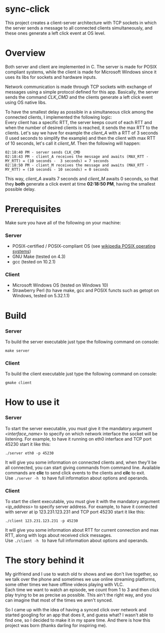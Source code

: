 # sync-click

This project creates a client-server architecture with TCP sockets in which the server sends a message to all connected clients simultaneously, and these ones generate a left click event at OS level.

# Overview

Both server and client are implemented in C. The server is made for POSIX compliant systems, while the client is made for Microsoft Windows since it uses its libs for sockets and hardware inputs.

Network communication is made through TCP sockets with exchange of messages using a simple protocol defined for this app.
Basically, the server sends the command *CLK_CMD* and the clients generate a left click event using OS native libs.

To have the smallest delay as possible in a simultaneous click among the connected clients, I implemented the following logic:  
Every client has a specific RTT, the server keeps count of each RTT and when the number of desired clients is reached, it sends the max RTT to the clients.
Let's say we have for example the *client_A* with a RTT of 3 seconds (I used seconds to simplify the example) and then the client with max RTT of 10 seconds, let's call it *client_M*.
Then the following will happen:
	
 	02:18:40 PM - server sends CLK_CMD
 	02:18:43 PM - client_A receives the message and awaits (MAX_RTT - MY_RTT) = (10 seconds -  3 seconds) = 7 seconds
  	02:18:50 PM - client_M receives the message and awaits (MAX_RTT - MY_RTT) = (10 seconds - 10 seconds) = 0 seconds
   
This way, *client_A* awaits 7 seconds and *client_M* awaits 0 seconds, so that they **both** generate a click event at time **02:18:50 PM**, having the smallest possible delay.

# Prerequisites
Make sure you have all of the following on your machine:
### Server
- POSIX-certified / POSIX-compliant OS (see [wikipedia POSIX operating systems](https://en.wikipedia.org/wiki/POSIX#POSIX-oriented_operating_systems))
- GNU Make (tested on 4.3)
- gcc (tested on 10.2.1)
### Client
- Microsoft Windows OS (tested on Windows 10)
- Strawberry Perl (to have make, gcc and POSIX functs such as getopt on Windows, tested on 5.32.1.1)

# Build

### Server
To build the server executable just type the following command on console:

	make server

### Client
To build the client executable just type the following command on console:

	gmake client

# How to use it

### Server
To start the server executable, you must give it the mandatory argument *<interface_name>* to specify on which network interface the socket will be listening. For example, to have it running on eth0 interface and TCP port 45230 start it like this:
	
 	./server eth0 -p 45230

It will give you some information on connected clients and, when they'll be all connected, you can start giving commands from command line. Available commands are **clic** to send click events to the clients and **cilc** to exit.  
Use ```./server -h ``` to have full information about options and operands.

### Client
To start the client executable, you must give it with the mandatory argument *<ip_address>* to specify server address. For example, to have it connected with server at ip 123.231.123.231 and TCP port 45230 start it like this:
	
 	./client 123.231.123.231 -p 45230

It will give you some information about RTT for current connection and max RTT, along with logs about received click messages.  
Use ```./client -h ``` to have full information about options and operands.

# The story behind it
My girlfriend and I use to watch old tv shows and we don't live together, so we talk over the phone and sometimes we use online streaming platforms, some other times we have offline videos playing with VLC.    
Each time we want to watch an episode, we count from 1 to 3 and then click play trying to be as precise as possible. This ain't the right way, and you can imagine that most of the times we aren't synced.

So I came up with the idea of having a synced click over network and started googling for an app that does it, and guess what? I wasn't able to find one, so I decided to make it in my spare time. And there is how this project was born (thanks darling for inspiring me).
